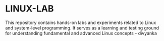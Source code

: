 # LINUX-LAB
This repository contains hands-on labs and experiments related to Linux and system-level programming. It serves as a learning and testing ground for understanding fundamental and advanced Linux concepts - divyanka 
